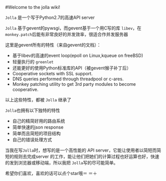 #Welcome to the jolla wiki!



`Jolla` 是一个写于Python2.7的高速API server

`Jolla` 基于gevent的pywsgi，而gevent基于一个用C写的库 `libev`，在`monkey.patch`后能有非常良好的并发效率，很适合作并发服务器

这里是gevent所有的特性（来自gevent的文档）：

* 基于libev的高速的event loop(epoll on Linux,kqueue on freeBSD)
* 轻量执行的 `greenlet`
* 还能更好的使用Python标准库的API（被gevent猴子补丁后）
* Cooperative sockets with SSL support.
* DNS queries performed through threadpool or c-ares.
* Monkey patching utility to get 3rd party modules to become cooperative.

以上这些特性，都被 `Jolla` 继承了

`Jolla`也拥有以下独特的特性

* 自己的精简好用的路由系统
* 简单快速的json response
* 简单而且简短的项目结构
* 自己的错误处理方式

当我在写`Jolla`时，想写的是一个高性能的 API server，它能让使用者以简短而简短的规则去完成server 的工作，能让他们把她们的计算过程也好运算也好，快速的发到浏览器或移动端，所以我把 `Jolla`写的尽可能简单。


希望你们喜欢，喜欢的话可以点个star哦＝ ＝＋
